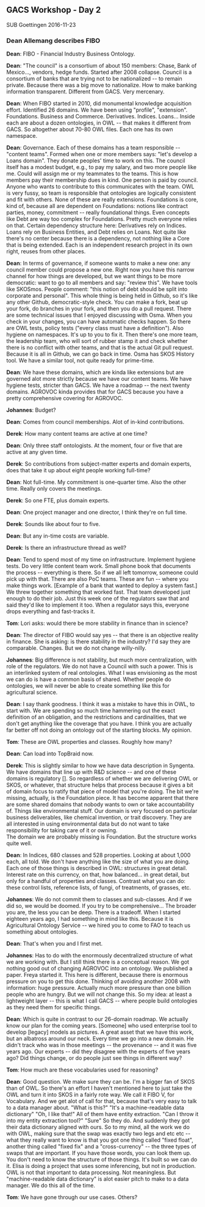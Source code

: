 ## GACS Workshop - Day 2

SUB Goettingen 
2016-11-23 

### Dean Allemang describes FIBO

__Dean__: FIBO - Financial Industry Business Ontology.

__Dean__: "The council" is a consortium of about 150 members: Chase, Bank of
Mexico..., vendors, hedge funds.  Started after 2008 collapse. Council is a
consortium of banks that are trying not to be nationalized -- to remain 
private.  Because there was a big move to nationalize.  How to make 
banking information transparent.  Different from GACS.  Very mercenary.

__Dean__: When FIBO started in 2010, did monumental knowledge acquisition 
effort.  Identified 26 domains.  We have been using "profile", "extension".
Foundations. Business and Commerce. Derivatives. Indices. Loans...  Inside 
each are about a dozen ontologies, in OWL -- that makes it different from 
GACS.  So altogether about 70-80 OWL files.  Each one has its own namespace.

__Dean__: Governance.  Each of these domains has a team responsible -- "content
teams".  Formed when one or more members says: "let's develop a Loans domain".
They donate peoples' time to work on this.  The council itself has a modest
budget, e.g., to pay my salary, and two more people like me.  Could will assign
me or my teammates to the teams.  This is how members pay their membership dues
in kind.  One person is paid by council.  Anyone who wants to contribute to
this communicates with the team.  OWL is very fussy, so team is responsible
that ontologies are logically consistent and fit with others.  None of these
are really extensions.  Foundations is core, kind of, because all are dependent
on Foundations: notions like contract parties, money, commitment -- really
foundational things.  Even concepts like Debt are way too complex for
Foundations.  Pretty much everyone relies on that.  Certain dependency
structure here: Derivatives rely on Indices. Loans rely on Business Entities,
and Debt relies on Loans.  Not quite like there's no center because there is a
dependency, not nothing like a Core that is being extended.  Each is an
independent research project in its own right, reuses from other places.

__Dean__: In terms of governance, if someone wants to make a new one: any 
council member could propose a new one.  Right now you have this narrow channel 
for how things are developed, but we want things to be more democratic: want to 
go to all members and say: "review this".  We have tools like SKOSmos.  People 
comment: "this notion of debt should be split into corporate and personal".
This whole thing is being held in Github, so it's like any other Github, 
democratic-style check.  You can make a fork, beat up your fork, do branches 
in your fork, and then you do a pull request.  There are some technical 
issues that I enjoyed discussing with Osma.  When you check in your changes, 
you can have automatic checks happen.  So there are OWL tests, policy tests 
("every class must have a definition").  Also hygiene on namespaces.  It's 
up to you to fix it.  Then there's one more team, the leadership team, who 
will sort of rubber stamp it and check whether there is no conflict with 
other teams, and that is the actual Git pull request.  Because it is all in 
Github, we can go back in time.  Osma has SKOS History tool.  We have a 
similar tool, not quite ready for prime-time.

__Dean__: We have these domains, which are kinda like extensions but are 
governed alot more strictly because we have our content teams.  We have 
hygiene tests, stricter than GACS.  We have a roadmap -- the next twenty 
domains.  AGROVOC kinda provides that for GACS because you have a pretty 
comprehensive covering for AGROVOC.  

__Johannes__: Budget?

__Dean__: Comes from council memberships.  Alot of in-kind contributions.

__Derek__: How many content teams are active at one time?

__Dean__: Only three staff ontologists.  At the moment, four or five that are 
active at any given time.

__Derek__: So contributions from subject-matter experts and domain experts, 
does that take it up about eight people working full-time?

__Dean__: Not full-time. My commitment is one-quarter time. Also the 
other time.  Really only covers the meetings.

__Derek__: So one FTE, plus domain experts.  

__Dean__: One project manager and one director, I think they're on full time.  

__Derek__: Sounds like about four to five. 

__Dean__: But any in-time costs are variable.  

__Derek__: Is there an infrastructure thread as well?

__Dean__: Tend to spend most of my time on infrastructure.  Implement hygiene
tests.  Do very little content team work.   Small phone book that documents the 
process -- everything is there.  So if we all left tomorrow, someone could pick 
up with that.  There are also PoC teams.  These are fun -- where you make things 
work.  [Example of a bank that wanted to deploy a system fast.]  We threw 
together something that worked fast.  That team developed just enough to do 
their job.  Just this week one of the regulators saw that and said they'd like 
to implement it too.  When a regulator says this, everyone drops everything 
and fast-tracks it.

__Tom__: Lori asks: would there be more stability in finance than in science?

__Dean__: The director of FIBO would say yes -- that there is an objective 
reality in finance.  She is asking: is there stability in the industry?  I'd 
say they are comparable.  Changes. But we do not change willy-nilly.

__Johannes__: Big difference is not stability, but much more centralization,
with role of the regulators.  We do not have a Council with such a power.  This
is an interlinked system of real ontologies.  What I was envisioning as the
most we can do is have a common basis of shared.  Whether people do ontologies,
we will never be able to create something like this for agricultural science.  

__Dean__: I say thank goodness.  I think it was a mistake to have this in OWL,
to start with.  We are spending so much time hammering out the exact definition
of an obligation, and the restrictions and cardinalities, that we don't get 
anything like the coverage that you have.  I think you are actually far better 
off not doing an ontology out of the starting blocks.  My opinion.

__Tom__: These are OWL properties and classes.  Roughly how many?

__Dean__: Can load into TopBraid now.

__Derek__: This is slightly similar to how we have data description in 
Syngenta.  We have domains that line up with R&D science -- and one of 
these domains is regulatory [].  So regardless of whether we are delivering 
OWL or SKOS, or whatever, that structure helps that process because it 
gives a bit of domain focus to ratify that piece of model that you're 
doing.  The bit we're missing, actually, is the Foundation piece.  It 
has become apparent that there are some shared domains that nobody wants 
to own or take accountability of.  Things like environmental stuff.  Our 
domain is very focused on particular business deliverables, like chemical 
invention, or trait discovery.  They are all interested in using environmental 
data but do not want to take responsibility for taking care of it or owning.  
The domain we are probably missing is Foundation.  But the structure works 
quite well.

__Dean__: In Indices, 680 classes and 528 properties.  Looking at about 
1,000 each, all told.  We don't have anything like the size of what you 
are doing.  Each one of those things is described in OWL: structures in 
great detail.  Interest rate on this currency, on that, how balanced...
in great detail, but only for a handful of properties and classes.
Contrast what you can do: these control lists, reference lists, of fungi, 
of treatments, of grasses, etc.

__Johannes__: We do not commit them to classes and sub-classes.  And if 
we did so, we would be doomed.  If you try to be comprehensive... The broader
you are, the less you can be deep.  There is a tradeoff.  When I started 
eighteen years ago, I had something in mind like this.  Because it is 
Agricultural Ontology Service -- we hired you to come to FAO to teach us 
something about ontologies.

__Dean__: That's when you and I first met.

__Johannes__: Has to do with the enormously decentralized structure of what we
are working with.  But I still think there is a conceptual reason.  We got 
nothing good out of changing AGROVOC into an ontology.  We published a paper. 
Freya started it.  This here is different, because there is enormous pressure 
on you to get this done.  Thinking of avoiding another 2008 with information: 
huge pressure.  Actually much more pressure than one billion people who are 
hungry.  But we will not change this.  So my idea: at least a lightweight 
layer -- this is what I call GACS -- where people build ontologies as they 
need them for specific things. 

__Dean__: Which is quite in contrast to our 26-domain roadmap.  We actually
know our plan for the coming years.  [Someone] who used enterprise tool to
develop [legacy] models as pictures.  A great asset that we have this work, 
but an albatross around our neck.  Every time we go into a new domain.  He 
didn't track who was in those meetings -- the provenance -- and it was five 
years ago.  Our experts -- did they disagree with the experts of five years 
ago?  Did things change, or do people just see things in different way?  

__Tom__: How much are these vocabularies used for reasoning?

__Dean__: Good question.  We make sure they can be.  I'm a bigger fan of SKOS
than of OWL.  So there's an effort I haven't mentioned here to just take the
OWL and turn it into SKOS in a fairly rote way.  We call it FIBO V, for
Vocabulary.  And we get alot of call for that, because that's very easy to talk
to a data manager about.  "What is this?" "It's a machine-readable data
dictionary" "Oh, I like that!"  All of them have entity extraction.  "Can I
throw it into my entity extraction tool?"  "Sure" So they do.  And suddenly
they got their data dictionary aligned with ours.  So to my mind, all the work
we do with OWL, making sure that the swap was exactly two legs and etc etc --
what they really want to know is that you got one thing called "fixed float",
another thing called "fixed fix" and a "cross-currency" -- the three types of
swaps that are important.  If you have those words, you can look them up.  You
don't need to know the structure of those things.  It's built so we can do it.
Elisa is doing a project that uses some inferencing, but not in production.
OWL is not that important to data processing.  Not meaningless.  But
"machine-readable data dictionary" is alot easier pitch to make to a data
manager.  We do this all of the time.  

__Tom__: We have gone through our use cases. Others?
